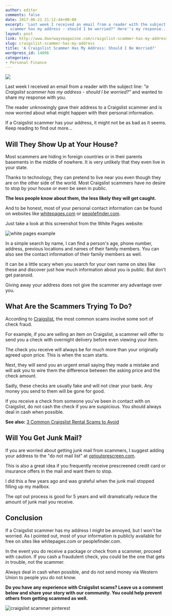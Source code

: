 ```yaml
---
author: editor
comments: false
date: 2017-06-21 21:12:44+00:00
excerpt: 'Last week I received an email from a reader with the subject line: "a Craigslist
  scammer has my address - should I be worried?" Here''s my response...'
layout: post
link: http://www.doorwaysmagazine.com/craigslist-scammer-has-my-address/
slug: craigslist-scammer-has-my-address
title: 'A Craigslist Scammer Has My Address: Should I Be Worried?'
wordpress_id: 14896
categories:
- Personal Finance
---
```


![](https://www.doorwaysmagazine.com/wp-content/uploads/craigslist_scammer_social.png)

Last week I received an email from a reader with the subject line: _"a Craigslist scammer has my address - should I be worried?"_ and wanted to share my response with you.
 
The reader unknowingly gave their address to a Craigslist scammer and is now worried about what might happen with their personal information.
 
If a Craigslist scammer has your address, it might not be as bad as it seems. Keep reading to find out more...
 


## Will They Show Up at Your House?


 
Most scammers are hiding in foreign countries or in their parents basements in the middle of nowhere. It is very unlikely that they even live in your state. 
 
Thanks to technology, they can pretend to live near you even though they are on the other side of the world. Most Craigslist scammers have no desire to stop by your house or even be seen in public. 
 
**The less people know about them, the less likely they will get caught.**
 
And to be honest, most of your personal contact information can be found on websites like [whitepages.com](http://www.whitepages.com/) or [peoplefinder.com](http://www.peoplefinder.com/).
 
Just take a look at this screenshot from the White Pages website: 

![white pages example](http://www.doorwaysmagazine.com/wp-content/uploads/white-pages-example.jpg)

In a simple search by name, I can find a person's age, phone number, address, previous locations and names of their family members. You can also see the contact information of their family members as well.
 
It can be a little scary when you search for your own name on sites like these and discover just how much information about you is public. But don't get paranoid.
 
Giving away your address does not give the scammer any advantage over you.
 


## What Are the Scammers Trying To Do?


 
According to [Craigslist](https://www.craigslist.org/about/scams), the most common scams involve some sort of check fraud.
 
For example, if you are selling an item on Craigslist, a scammer will offer to send you a check with overnight delivery before even viewing your item. 
 
The check you receive will always be for much more than your originally agreed upon price. This is when the scam starts. 
 
Next, they will send you an urgent email saying they made a mistake and will ask you to wire them the difference between the asking price and the check amount.
 
Sadly, these checks are usually fake and will not clear your bank. Any money you send to them will be gone for good.
 
If you receive a check from someone you've been in contact with on Craigslist, do not cash the check if you are suspicious. You should always deal in cash when possible.
 
**See also:** [3 Common Craigslist Rental Scams to Avoid](https://www.doorwaysmagazine.com/craigslist-rental-scams/)
 


## Will You Get Junk Mail?


 
If you are worried about getting junk mail from scammers, I suggest adding your address to the "do not mail list" at [optoutprescreen.com](https://www.optoutprescreen.com/). 
 
This is also a great idea if you frequently receive prescreened credit card or insurance offers in the mail and want them to stop. 
 
I did this a few years ago and was grateful when the junk mail stopped filling up my mailbox.
 
The opt out process is good for 5 years and will dramatically reduce the amount of junk mail you receive.
 


## Conclusion


 
If a Craigslist scammer has my address I might be annoyed, but I won't be worried. As I pointed out, most of your information is publicly available for free on sites like whitepages.com or peoplefinder.com.
 
In the event you do receive a package or check from a scammer, proceed with caution. If you cash a fraudulent check, you could be the one that gets in trouble, not the scammer.
 
Always deal in cash when possible, and do not send money via Western Union to people you do not know.
 
**Do you have any experience with Craigslist scams? Leave us a comment below and share your story with our community. You could help prevent others from getting scammed as well.**

![craigslist scammer pinterest](http://www.doorwaysmagazine.com/wp-content/uploads/craigslist_scammer_pinterest.png)
